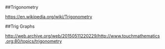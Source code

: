 
##Trigonometry

https://en.wikipedia.org/wiki/Trigonometry

##Trig Graphs

http://web.archive.org/web/20150511220229/http://www.touchmathematics.org:80/topics/trigonometry